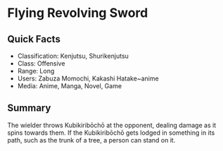# Flying Revolving Sword

## Quick Facts
- Classification: Kenjutsu, Shurikenjutsu
- Class: Offensive
- Range: Long
- Users: Zabuza Momochi, Kakashi Hatake~anime
- Media: Anime, Manga, Novel, Game

## Summary
The wielder throws Kubikiribōchō at the opponent, dealing damage as it spins towards them. If the Kubikiribōchō gets lodged in something in its path, such as the trunk of a tree, a person can stand on it.
